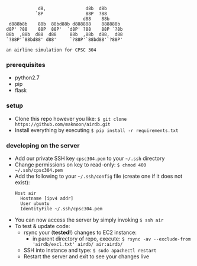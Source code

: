```
            d8,               d8b  d8b      
           `8P                88P  ?88      
                             d88    88b     
 d888b8b    88b  88bd88b d888888    888888b 
d8P' ?88    88P  88P'  `d8P' ?88    88P `?8b
88b  ,88b  d88  d88     88b  ,88b  d88,  d88
`?88P'`88bd88' d88'     `?88P'`88bd88'`?88P'                                             

an airline simulation for CPSC 304
```

### prerequisites
- python2.7  
- pip  
- flask  

### setup
- Clone this repo however you like: `$ git clone https://github.com/maknoon/airdb.git`  
- Install everything by executing `$ pip install -r requirements.txt`  

### developing on the server
- Add our private SSH key `cpsc304.pem` to your `~/.ssh` directory  
- Change permissions on key to read-only: `$ chmod 400 ~/.ssh/cpsc304.pem`
- Add the following to your `~/.ssh/config` file (create one if it does not exist):  
  ```.ssh/config
  Host air
  	Hostname [ipv4 addr]
  	User ubuntu
  	IdentityFile ~/.ssh/cpsc304.pem
  ```  
- You can now access the server by simply invoking `$ ssh air`
- To test & update code:  
  - rsync your (**tested!**) changes to EC2 instance:
    - in parent directory of repo, execute: `$ rsync -av --exclude-from 'airdb/excl.txt' airdb/ air:airdb/`  
  - SSH into instance and type: `$ sudo apachectl restart`  
  - Restart the server and exit to see your changes live  
